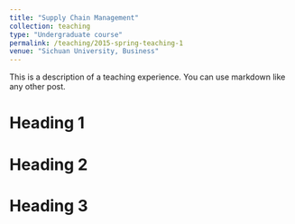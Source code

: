 ```yaml
---
title: "Supply Chain Management"
collection: teaching
type: "Undergraduate course"
permalink: /teaching/2015-spring-teaching-1
venue: "Sichuan University, Business"
---
```


This is a description of a teaching experience. You can use markdown like any other post.

Heading 1
======

Heading 2
======

Heading 3
======
